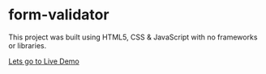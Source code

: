 # form-validator

This project was built using HTML5, CSS &  JavaScript with no frameworks or libraries. 

[Lets go to Live Demo]()